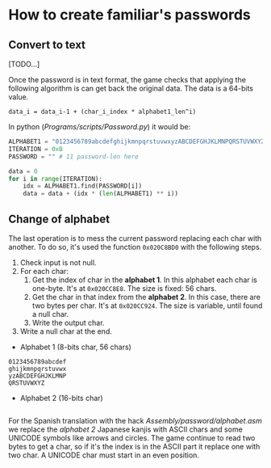 # How to create familiar's passwords

## Convert to text
[TODO...]

Once the password is in text format, the game checks that applying the following algorithm is can get back the original data. The data is a 64-bits value.
```
data_i = data_i-1 + (char_i_index * alphabet1_len^i)
```

In python (*Programs/scripts/Password.py*) it would be:
```python
ALPHABET1 = "0123456789abcdefghijkmnpqrstuvwxyzABCDEFGHJKLMNPQRSTUVWXYZ"
ITERATION = 0xB
PASSWORD = "" # 11 password-len here

data = 0
for i in range(ITERATION):
    idx = ALPHABET1.find(PASSWORD[i])
    data = data + (idx * (len(ALPHABET1) ** i))
```

## Change of alphabet
The last operation is to mess the current password replacing each char with another. To do so, it's used the function `0x020C8BD0` with the following steps.

1. Check input is not null.
2. For each char:
    1. Get the index of char in the **alphabet 1**. In this alphabet     each char is one-byte. It's at `0x020CC8E8`. The size is fixed: 56 chars.
    2. Get the char in that index from the **alphabet 2**. In this case, there are two bytes per char. It's at `0x020CC924`. The size is variable, until found a null char.
    3. Write the output char.
3. Write a null char at the end.

* Alphabet 1 (8-bits char, 56 chars)
```
0123456789abcdef
ghijkmnpqrstuvwx
yzABCDEFGHJKLMNP
QRSTUVWXYZ
```

* Alphabet 2 (16-bits char)
```

```

For the Spanish translation with the hack *Assembly/password/alphabet.asm* we replace the *alphabet 2* Japanese kanjis with ASCII chars and some UNICODE symbols like arrows and circles. The game continue to read two bytes to get a char, so if it's the index is in the ASCII part it replace one with two char.
A UNICODE char must start in an even position.
